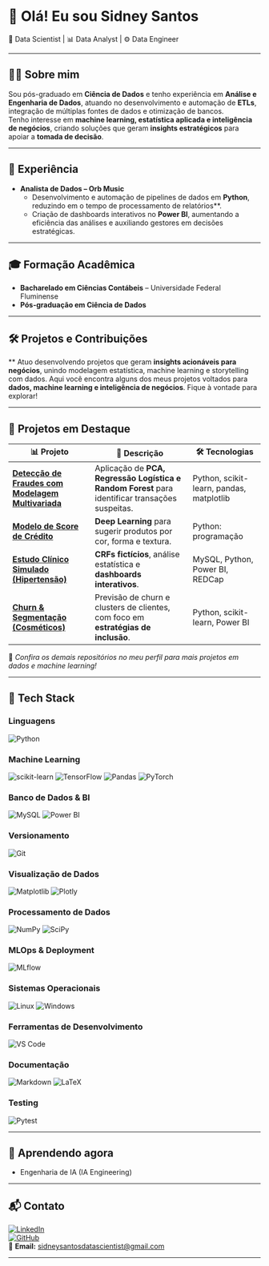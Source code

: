 

# 👋 Olá! Eu sou Sidney Santos  
🔎 Data Scientist | 📊 Data Analyst | ⚙️ Data Engineer  

---

## 👨‍💻 Sobre mim  
Sou pós-graduado em **Ciência de Dados** e tenho experiência em **Análise e Engenharia de Dados**, atuando no desenvolvimento e automação de **ETLs**, integração de múltiplas fontes de dados e otimização de bancos.  
Tenho interesse em **machine learning, estatística aplicada e inteligência de negócios**, criando soluções que geram **insights estratégicos** para apoiar a **tomada de decisão**.  

---

## 💼 Experiência  

- **Analista de Dados – Orb Music**  
  - Desenvolvimento e automação de pipelines de dados em **Python**, reduzindo em o tempo de processamento de relatórios**.  
  - Criação de dashboards interativos no **Power BI**, aumentando a eficiência das análises e auxiliando gestores em decisões estratégicas.  

---

## 🎓 Formação Acadêmica  

- **Bacharelado em Ciências Contábeis** – Universidade Federal Fluminense  
- **Pós-graduação em Ciência de Dados**  

---

## 🛠️ Projetos e Contribuições

** Atuo desenvolvendo projetos que geram **insights acionáveis para negócios**, unindo modelagem estatística, machine learning e storytelling com dados. Aqui você encontra alguns dos meus projetos voltados para **dados, machine learning e inteligência de negócios**. Fique à vontade para explorar!

---

## 🚀 Projetos em Destaque  

| 📊 Projeto | 🔎 Descrição | 🛠️ Tecnologias |
|------------|-------------|----------------|
| [**Detecção de Fraudes com Modelagem Multivariada**](https://github.com/sidneysantosdatascientist/detecao_fraudes_artigo_cientifico) | Aplicação de **PCA, Regressão Logística e Random Forest** para identificar transações suspeitas. | Python, scikit-learn, pandas, matplotlib |
| [**Modelo de Score de Crédito**](https://github.com/sidneysantosdatascientist/modelo_de_score_de_credito) | **Deep Learning** para sugerir produtos por cor, forma e textura. | Python: programação | Pandas: dados | Scikit-learn/XGBoost: ML | Matplotlib/Seaborn: gráficos | Streamlit: dashboards |
| [**Estudo Clínico Simulado (Hipertensão)**](https://github.com/sidneysantosdatascientist/estudo_clinico_hipertensao) | **CRFs fictícios**, análise estatística e **dashboards interativos**. | MySQL, Python, Power BI, REDCap |
| [**Churn & Segmentação (Cosméticos)**](https://github.com/sidneysantos/churn-cosmeticos) | Previsão de churn e clusters de clientes, com foco em **estratégias de inclusão**. | Python, scikit-learn, Power BI |

📌 *Confira os demais repositórios no meu perfil para mais projetos em dados e machine learning!*  

---

## 🧰 Tech Stack

### Linguagens  
![Python](https://img.shields.io/badge/Python-3776AB?style=flat-square&logo=python&logoColor=white)

### Machine Learning  
![scikit-learn](https://img.shields.io/badge/scikit--learn-F7931E?style=flat-square&logo=scikit-learn&logoColor=white)
![TensorFlow](https://img.shields.io/badge/TensorFlow-FF6F00?style=flat-square&logo=tensorflow&logoColor=white)
![Pandas](https://img.shields.io/badge/Pandas-150458?style=flat-square&logo=pandas&logoColor=white)
![PyTorch](https://img.shields.io/badge/PyTorch-EE4C2C?style=flat-square&logo=pytorch&logoColor=white)

### Banco de Dados & BI  
![MySQL](https://img.shields.io/badge/MySQL-005C84?style=flat-square&logo=mysql&logoColor=white)
![Power BI](https://img.shields.io/badge/Power_BI-F2C811?style=flat-square&logo=powerbi&logoColor=black)

### Versionamento  
![Git](https://img.shields.io/badge/Git-F05032?style=flat-square&logo=git&logoColor=white)

### Visualização de Dados  
![Matplotlib](https://img.shields.io/badge/Matplotlib-11557C?style=flat-square&logo=python&logoColor=white)
![Plotly](https://img.shields.io/badge/Plotly-3F4F75?style=flat-square&logo=plotly&logoColor=white)

### Processamento de Dados  
![NumPy](https://img.shields.io/badge/NumPy-013243?style=flat-square&logo=numpy&logoColor=white)
![SciPy](https://img.shields.io/badge/SciPy-8CAAE6?style=flat-square&logo=scipy&logoColor=white)

### MLOps & Deployment  
![MLflow](https://img.shields.io/badge/MLflow-0194E2?style=flat-square&logo=mlflow&logoColor=white)

### Sistemas Operacionais  
![Linux](https://img.shields.io/badge/Linux-FCC624?style=flat-square&logo=linux&logoColor=black)
![Windows](https://img.shields.io/badge/Windows-0078D6?style=flat-square&logo=windows&logoColor=white)

### Ferramentas de Desenvolvimento  
![VS Code](https://img.shields.io/badge/VS_Code-007ACC?style=flat-square&logo=visual-studio-code&logoColor=white)

### Documentação  
![Markdown](https://img.shields.io/badge/Markdown-000000?style=flat-square&logo=markdown&logoColor=white)
![LaTeX](https://img.shields.io/badge/LaTeX-008080?style=flat-square&logo=latex&logoColor=white)

### Testing  
![Pytest](https://img.shields.io/badge/Pytest-0A9EDC?style=flat-square&logo=pytest&logoColor=white)


---

## 🌱 Aprendendo agora  
- Engenharia de IA (IA Engineering)  

---

## 📬 Contato  

[![LinkedIn](https://img.shields.io/badge/LinkedIn-0A66C2?logo=linkedin&logoColor=white)](https://www.linkedin.com/in/sidney-santos-analista-de-dados)  
[![GitHub](https://img.shields.io/badge/GitHub-181717?logo=github&logoColor=white)](https://github.com/sidneysantosdatascientist)  
📧 **Email:** sidneysantosdatascientist@gmail.com

---



